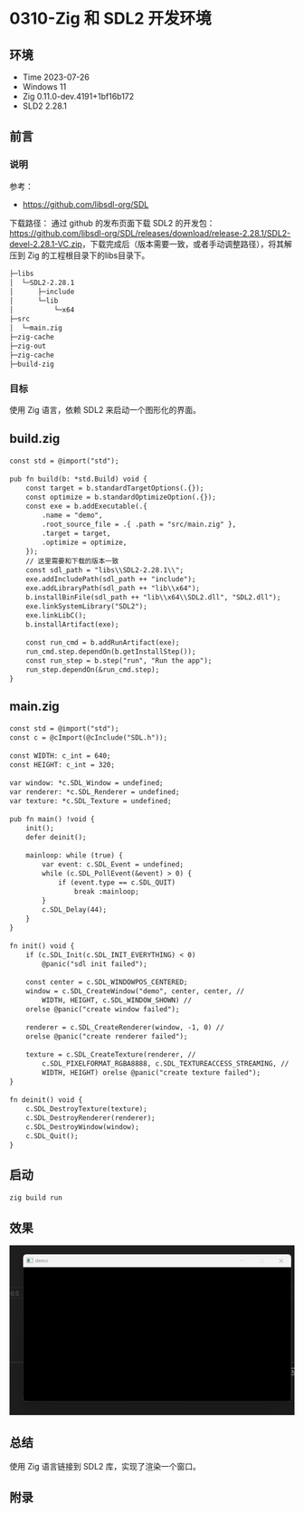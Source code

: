 # 0310-Zig 和 SDL2 开发环境

## 环境

- Time 2023-07-26
- Windows 11
- Zig 0.11.0-dev.4191+1bf16b172
- SLD2 2.28.1

## 前言

### 说明

参考：

- <https://github.com/libsdl-org/SDL>

下载路径：
通过 github 的发布页面下载 SDL2 的开发包：<https://github.com/libsdl-org/SDL/releases/download/release-2.28.1/SDL2-devel-2.28.1-VC.zip>，下载完成后（版本需要一致，或者手动调整路径），将其解压到 Zig 的工程根目录下的libs目录下。

```text
├─libs
│  └─SDL2-2.28.1
│      ├─include
│      └─lib
│          └─x64
├─src
│  └─main.zig
├─zig-cache
├─zig-out
├─zig-cache
├─build-zig
```

### 目标

使用 Zig 语言，依赖 SDL2 来启动一个图形化的界面。

## build.zig

```zig
const std = @import("std");

pub fn build(b: *std.Build) void {
    const target = b.standardTargetOptions(.{});
    const optimize = b.standardOptimizeOption(.{});
    const exe = b.addExecutable(.{
        .name = "demo",
        .root_source_file = .{ .path = "src/main.zig" },
        .target = target,
        .optimize = optimize,
    });
    // 这里需要和下载的版本一致
    const sdl_path = "libs\\SDL2-2.28.1\\";
    exe.addIncludePath(sdl_path ++ "include");
    exe.addLibraryPath(sdl_path ++ "lib\\x64");
    b.installBinFile(sdl_path ++ "lib\\x64\\SDL2.dll", "SDL2.dll");
    exe.linkSystemLibrary("SDL2");
    exe.linkLibC();
    b.installArtifact(exe);

    const run_cmd = b.addRunArtifact(exe);
    run_cmd.step.dependOn(b.getInstallStep());
    const run_step = b.step("run", "Run the app");
    run_step.dependOn(&run_cmd.step);
}
```

## main.zig

```zig
const std = @import("std");
const c = @cImport(@cInclude("SDL.h"));

const WIDTH: c_int = 640; 
const HEIGHT: c_int = 320;

var window: *c.SDL_Window = undefined;
var renderer: *c.SDL_Renderer = undefined;
var texture: *c.SDL_Texture = undefined;

pub fn main() !void {
    init();
    defer deinit();

    mainloop: while (true) {
        var event: c.SDL_Event = undefined;
        while (c.SDL_PollEvent(&event) > 0) {
            if (event.type == c.SDL_QUIT)
                break :mainloop;
        }
        c.SDL_Delay(44);
    }
}

fn init() void {
    if (c.SDL_Init(c.SDL_INIT_EVERYTHING) < 0)
        @panic("sdl init failed");

    const center = c.SDL_WINDOWPOS_CENTERED;
    window = c.SDL_CreateWindow("demo", center, center, //
        WIDTH, HEIGHT, c.SDL_WINDOW_SHOWN) //
    orelse @panic("create window failed");

    renderer = c.SDL_CreateRenderer(window, -1, 0) //
    orelse @panic("create renderer failed");

    texture = c.SDL_CreateTexture(renderer, //
        c.SDL_PIXELFORMAT_RGBA8888, c.SDL_TEXTUREACCESS_STREAMING, //
        WIDTH, HEIGHT) orelse @panic("create texture failed");
}

fn deinit() void {
    c.SDL_DestroyTexture(texture);
    c.SDL_DestroyRenderer(renderer);
    c.SDL_DestroyWindow(window);
    c.SDL_Quit();
}
```

## 启动

`zig build run`

## 效果

![窗口][1]

## 总结

使用 Zig 语言链接到 SDL2 库，实现了渲染一个窗口。

[1]: images/sdl2.png

## 附录
